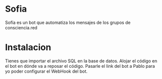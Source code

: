 # Sofia
Sofía es un bot que automatiza los mensajes de los grupos de consciencia.red

# Instalacion
Tienes que importar el archivo SQL en la base de datos.
Alojar el código en el bot en dónde va a reposar el código.
Pasarle el link del bot a Pablo para yo poder configurar el WebHook del bot.
